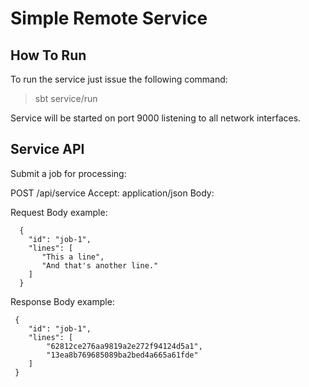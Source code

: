 Simple Remote Service
=====================

How To Run
----------

To run the service just issue the following command:

> sbt service/run

Service will be started on port 9000 listening to all network interfaces.


Service API
-----------

Submit a job for processing:

POST /api/service
Accept: application/json
Body: <Job>

Request Body example:

      {
        "id": "job-1",
        "lines": [
           "This a line",
           "And that's another line."
        ]
      }

Response Body example:

     {
        "id": "job-1",
        "lines": [
            "62812ce276aa9819a2e272f94124d5a1",
            "13ea8b769685089ba2bed4a665a61fde"
        ]
     }
